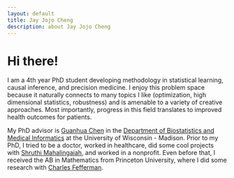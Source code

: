 ```yaml
---
layout: default
title: Jay Jojo Cheng
description: about Jay Jojo Cheng
---
```

# Hi there!
I am a 4th year PhD student developing methodology in statistical learning, causal inference, and precision medicine.
I enjoy this problem space because it naturally connects to many topics I like (optimization, high dimensional statistics, robustness) and is amenable to a variety of creative approaches.
Most importantly, progress in this field translates to improved health outcomes for patients.

My PhD advisor is [Guanhua Chen](https://stat.wisc.edu/staff/chen-guanhua/) in the [Department of Biostatistics and Medical Informatics](https://www.biostat.wisc.edu/) at the University of Wisconsin - Madison.
Prior to my PhD, I tried to be a doctor, worked in healthcare, did some cool projects with [Shruthi Mahalingaiah](https://www.hsph.harvard.edu/shruthi-mahalingaiah/), and worked in a nonprofit.
Even before that, I received the AB in Mathematics from Princeton University, where I did some research with [Charles Fefferman](https://www.math.princeton.edu/people/charles-fefferman).
